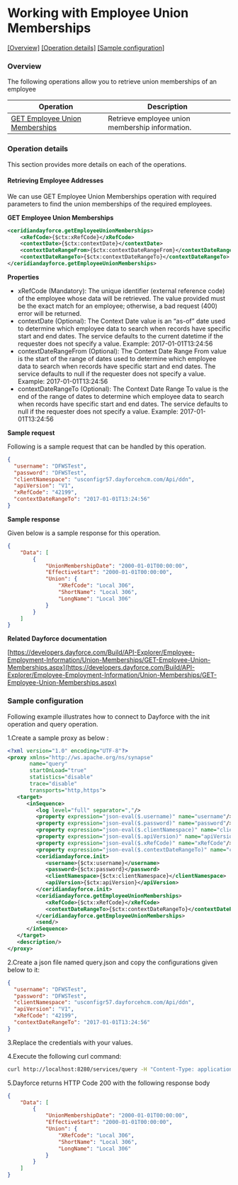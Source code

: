# Working with Employee Union Memberships

[[Overview]](#overview)  [[Operation details]](#operation-details)  [[Sample configuration]](#sample-configuration)

### Overview 

The following operations allow you to retrieve union memberships of an employee

| Operation | Description |
| ------------- |-------------|
|[GET Employee Union Memberships](#)| Retrieve employee union membership information. |

### Operation details

This section provides more details on each of the operations.

#### Retrieving Employee Addresses
We can use GET Employee Union Memberships operation with required parameters to find the union memberships of the required employees.

**GET Employee Union Memberships**
```xml
<ceridiandayforce.getEmployeeUnionMemberships>
    <xRefCode>{$ctx:xRefCode}</xRefCode>
    <contextDate>{$ctx:contextDate}</contextDate>
    <contextDateRangeFrom>{$ctx:contextDateRangeFrom}</contextDateRangeFrom>
    <contextDateRangeTo>{$ctx:contextDateRangeTo}</contextDateRangeTo>
</ceridiandayforce.getEmployeeUnionMemberships>
```

**Properties**

* xRefCode (Mandatory): The unique identifier (external reference code) of the employee whose data will be retrieved. The value provided must be the exact match for an employee; otherwise, a bad request (400) error will be returned.
* contextDate (Optional): The Context Date value is an “as-of” date used to determine which employee data to search when records have specific start and end dates. The service defaults to the current datetime if the requester does not specify a value. Example: 2017-01-01T13:24:56
* contextDateRangeFrom (Optional): The Context Date Range From value is the start of the range of dates used to determine which employee data to search when records have specific start and end dates. The service defaults to null if the requester does not specify a value. Example: 2017-01-01T13:24:56
* contextDateRangeTo (Optional): The Context Date Range To value is the end of the range of dates to determine which employee data to search when records have specific start and end dates. The service defaults to null if the requester does not specify a value. Example: 2017-01-01T13:24:56

**Sample request**

Following is a sample request that can be handled by this operation.

```json
{
  "username": "DFWSTest",
  "password": "DFWSTest",
  "clientNamespace": "usconfigr57.dayforcehcm.com/Api/ddn",
  "apiVersion": "V1",
  "xRefCode": "42199",
  "contextDateRangeTo": "2017-01-01T13:24:56"
}
```

**Sample response**

Given below is a sample response for this operation.

```json
{
    "Data": [
        {
            "UnionMembershipDate": "2000-01-01T00:00:00",
            "EffectiveStart": "2000-01-01T00:00:00",
            "Union": {
                "XRefCode": "Local 306",
                "ShortName": "Local 306",
                "LongName": "Local 306"
            }
        }
    ]
}
```

**Related Dayforce documentation**

[https://developers.dayforce.com/Build/API-Explorer/Employee-Employment-Information/Union-Memberships/GET-Employee-Union-Memberships.aspx](https://developers.dayforce.com/Build/API-Explorer/Employee-Employment-Information/Union-Memberships/GET-Employee-Union-Memberships.aspx)

### Sample configuration

Following example illustrates how to connect to Dayforce with the init operation and query operation.

1.Create a sample proxy as below :
```xml
<?xml version="1.0" encoding="UTF-8"?>
<proxy xmlns="http://ws.apache.org/ns/synapse"
       name="query"
       startOnLoad="true"
       statistics="disable"
       trace="disable"
       transports="http,https">
   <target>
      <inSequence>
         <log level="full" separator=","/>
         <property expression="json-eval($.username)" name="username"/>
         <property expression="json-eval($.password)" name="password"/>
         <property expression="json-eval($.clientNamespace)" name="clientNamespace"/>
         <property expression="json-eval($.apiVersion)" name="apiVersion"/>
         <property expression="json-eval($.xRefCode)" name="xRefCode"/>
         <property expression="json-eval($.contextDateRangeTo)" name="contextDateRangeTo"/>
         <ceridiandayforce.init>
            <username>{$ctx:username}</username>
            <password>{$ctx:password}</password>
            <clientNamespace>{$ctx:clientNamespace}</clientNamespace>
            <apiVersion>{$ctx:apiVersion}</apiVersion>
         </ceridiandayforce.init>
         <ceridiandayforce.getEmployeeUnionMemberships>
            <xRefCode>{$ctx:xRefCode}</xRefCode>
            <contextDateRangeTo>{$ctx:contextDateRangeTo}</contextDateRangeTo>
         </ceridiandayforce.getEmployeeUnionMemberships>
         <send/>
      </inSequence>
   </target>
   <description/>
</proxy>
```

2.Create a json file named query.json and copy the configurations given below to it:

```json
{
  "username": "DFWSTest",
  "password": "DFWSTest",
  "clientNamespace": "usconfigr57.dayforcehcm.com/Api/ddn",
  "apiVersion": "V1",
  "xRefCode": "42199",
  "contextDateRangeTo": "2017-01-01T13:24:56"
}
```
3.Replace the credentials with your values.

4.Execute the following curl command:

```bash
curl http://localhost:8280/services/query -H "Content-Type: application/json" -d @query.json
```
5.Dayforce returns HTTP Code 200 with the following response body

```json
{
    "Data": [
        {
            "UnionMembershipDate": "2000-01-01T00:00:00",
            "EffectiveStart": "2000-01-01T00:00:00",
            "Union": {
                "XRefCode": "Local 306",
                "ShortName": "Local 306",
                "LongName": "Local 306"
            }
        }
    ]
}
```
